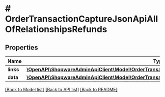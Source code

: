 # # OrderTransactionCaptureJsonApiAllOfRelationshipsRefunds

## Properties

Name | Type | Description | Notes
------------ | ------------- | ------------- | -------------
**links** | [**\OpenAPI\ShopwareAdminApiClient\Model\OrderTransactionCaptureJsonApiAllOfRelationshipsRefundsLinks**](OrderTransactionCaptureJsonApiAllOfRelationshipsRefundsLinks.md) |  | [optional]
**data** | [**\OpenAPI\ShopwareAdminApiClient\Model\OrderTransactionCaptureJsonApiAllOfRelationshipsRefundsData[]**](OrderTransactionCaptureJsonApiAllOfRelationshipsRefundsData.md) |  | [optional]

[[Back to Model list]](../../README.md#models) [[Back to API list]](../../README.md#endpoints) [[Back to README]](../../README.md)
